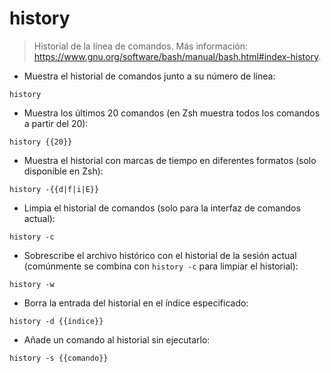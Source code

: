 # history

> Historial de la línea de comandos.
> Más información: <https://www.gnu.org/software/bash/manual/bash.html#index-history>.

- Muestra el historial de comandos junto a su número de línea:

`history`

- Muestra los últimos 20 comandos (en Zsh muestra todos los comandos a partir del 20):

`history {{20}}`

- Muestra el historial con marcas de tiempo en diferentes formatos (solo disponible en Zsh):

`history -{{d|f|i|E}}`

- Limpia el historial de comandos (solo para la interfaz de comandos actual):

`history -c`

- Sobrescribe el archivo histórico con el historial de la sesión actual (comúnmente se combina con `history -c` para limpiar el historial):

`history -w`

- Borra la entrada del historial en el índice especificado:

`history -d {{índice}}`

- Añade un comando al historial sin ejecutarlo:

`history -s {{comando}}`
